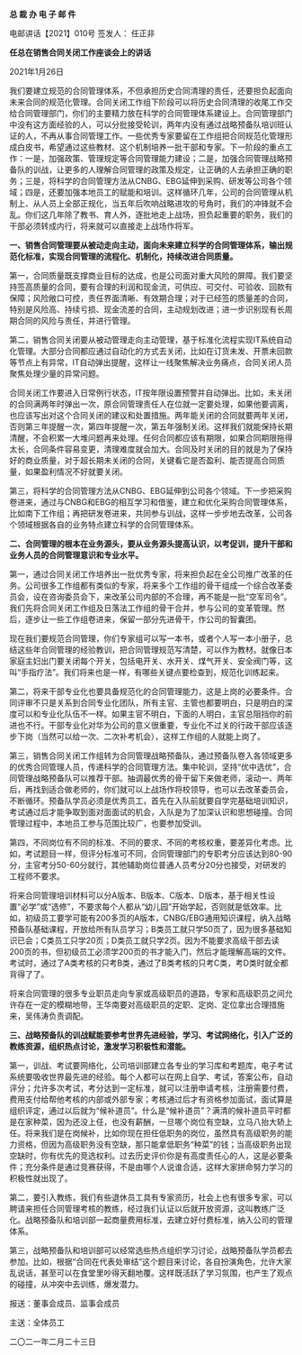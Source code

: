 **总 裁 办 电 子 邮 件**

 

电邮讲话【2021】010号      签发人： 任正非



**任总在销售合同关闭工作座谈会上的讲话**

2021年1月26日

我们要建立规范的合同管理体系，不但承担历史合同清理的责任，还要担负起面向未来合同的规范化管理。合同关闭工作组下阶段可以将历史合同清理的收尾工作交给合同管理部门，你们的主要精力放在科学的合同管理体系建设上。合同管理部门中没有这方面经验的人，可以分批接受轮训，两年内没有通过战略预备队培训班认证的人，不再从事合同管理工作。一些优秀专家要留在工作组把合同规范化管理形成白皮书，希望通过这些教材、这个机制培养一批干部和专家。下一阶段的重点工作：一是，加强政策、管理规定等合同管理能力建设；二是，加强合同管理战略预备队的训战，让更多的人理解合同管理的政策及规定，让正确的人去承担正确的职务；三是，将科学的合同管理方法从CNBG、EBG延伸到采购、研发等公司各个领域；四是，还要加强本地员工的赋能和培训。这样循环几年，公司的合同管理从机制上、从人员上全部正规化，当五年后吹响战略进攻的号角时，我们的冲锋就不会乱。你们这几年除了教书、育人外，逐批地走上战场，担负起重要的职务，我们的干部必须转成内行，将来就可以直接走上战场作将军。

**一、销售合同管理要从被动走向主动，面向未来建立科学的合同管理体系，输出规范化标准，实现合同管理的流程化、机制化，持续改进合同质量。**

第一，合同质量既支撑商业目标的达成，也是公司面对重大风险的屏障。我们要坚持签高质量的合同，要有合理的利润和现金流，可供应、可交付、可验收、回款有保障；风险敞口可控，责任界面清晰、有效期合理；对于已经签的质量差的合同，特别是风险高、持续亏损、现金流差的合同，主动规划改进；进一步识别现有长周期合同的风险与责任，并进行管理。

第二，销售合同关闭要从被动管理走向主动管理，基于标准化流程实现IT系统自动化管理。大部分合同都应通过自动化的方式去关闭，比如在订货未发、开票未回款等节点上有异常，IT自动弹出提醒，这样让一线聚焦解决业务痛点，合同关闭人员聚焦处理少量的异常问题。

合同关闭工作要进入日常例行状态，IT按年限设置预警并自动弹出。比如，未关闭的合同满两年时弹出一次，原合同管理责任人在位就一定要处理，如果他要调离，也应该写出对这个合同关闭的建议和处置措施。两年能关闭的合同就要两年关闭，否则第三年提醒一次，第四年提醒一次，第五年强制关闭。这样我们就能保持长期清醒，不会积累一大堆问题再来处理。任何合同都应该有期限，如果合同期限拖得太长，合同条件容易变更，清理难度就会加大。合同及时关闭的目的就是为了保持好的商业质量，对于超长期未关闭的合同，关键看它是否盈利、能否提高合同质量，如果盈利情况不好就要关闭。

第三，将科学的合同管理方法从CNBG、EBG延伸到公司各个领域。下一步把采购卷进来，通过与CNBG和EBG的相互学习和借鉴，建立和优化采购合同管理体系，比如南下工作组；再把研发卷进来，共同参与训战，这样一步步地去改革，公司各个领域根据各自的业务特点建立科学的合同管理体系。

**二、合同管理的根本在业务源头，要从业务源头提高认识，以考促训，提升干部和业务人员的合同管理意识和专业水平。**

第一，通过合同关闭工作培养出一批优秀专家，将来担负起在全公司推广改革的任务。公司很多工作组都有类似的专家，将来多个工作组的骨干组成一个综合改革委员会，设在咨询委员会下，来改革公司内部的不合理，再不能是一批“空军司令”。我们先将合同关闭工作组及日落法工作组的骨干合并，参与公司的变革管理。然后，逐步让一些工作组卷进来，保留一部分先进骨干，作公司的智囊团。

现在我们要规范合同管理，你们专家组可以写一本书，或者个人写一本小册子，总结这些年合同管理的经验教训，把合同管理规范写清楚，可以作为教材。就像日本家庭主妇出门要关闭每个开关，包括电开关、水开关、煤气开关、安全阀门等，这叫“手指疗法”。我们将来也是一样，有哪些关键点要检查到，规范化训练起来。

第二，将来干部专业化也要具备规范化的合同管理能力，这是上岗的必要条件。合同评审不只是关系到合同专业化团队，所有主官、主管也都要明白，只是明白的深度可以和专业化队伍不一样。如果主官不明白，下面的人明白，主官总阻挡你的前进也不行。干部专业化对华为公司的意义很重要，专业化不过关的行政干部应该逐步下岗（当然可以给一次、二次补考机会），这样工作组的人就能上岗了。

第三，销售合同关闭工作组转为合同管理战略预备队，通过预备队卷入各领域更多的优秀合同管理人员，传递科学的合同管理方法。集中轮训，坚持“优中选优”，合同管理战略预备队可以推荐干部。抽调最优秀的骨干留下来做老师，滚动一、两年后，再找到适合做老师的，你们就可以上战场作将校领导，也可以去改革委员会，不断循环。预备队学员必须是优秀员工，首先在入队前就要自学完基础培训知识，考试通过后才能争取到面对面面试的机会，入队是为了加深认识和思想碰撞。合同管理过程中，本地员工参与范围比较广，也要参加受训。

第四，不同岗位有不同的标准、不同的要求、不同的考核权重，要差异化考虑。比如，考试题目一样，但评分标准可不同，合同管理部门的专职考分应该达到80-90分，主官考分50-60分就行，其他辅助岗位普通人员考分20分也接受，对研发的工程师不要求。

将来合同管理培训材料可以分A版本、B版本、C版本、D版本，基于相关性设置“必学”或“选修”，不要求每个人都从“幼儿园”开始学起，否则就是低效率。比如，初级员工要学可能有200多页的A版本，CNBG/EBG通用知识课程，纳入战略预备队基础课程，开放给所有队员学习；B类员工就只学50页了，因为很多基础知识已会；C类员工只学20页；D类员工就只学2页。因为不能要求高级干部去读200页的书，但初级员工必须学200页的书才能入门，然后才能理解高端的文件。考试时，通过了A类考核的只考B类，通过了B类考核的只考C类，考D类时就全都背得了了。

将来合同管理的很多专业职员走向专家或高级职员的道路，专家和高级职员之间允许存在一定的模糊地带，王华南要对高级职员的定职、定岗、定位拿出合理措施来，吴伟涛负责调配。

**三、战略预备队的训战赋能要参考世界先进经验，学习、考试网络化，引入广泛的教练资源，组织热点讨论，激发学习积极性和潜能。**

第一，训战、考试要网络化，公司培训部建立各专业的学习库和考题库，电子考试系统要吸收世界最先进的经验。每个人都可以在网上自学、考试，答案公布，自动评分；允许多次考试，考分达到一定标准，就可以注册申请考核，注册需要付费，费用支付给帮他考核的内部或外部专家；考核通过后才有资格参加面试，面试算是组织评定，通过以后就为“候补道员”。什么是“候补道员”？满清的候补道员平时都是在家种菜，因为还没上任，也没有薪酬，一旦哪个岗位有空缺，立马八抬大轿上任。将来我们是在岗候补，比如你现在担任低职务的岗位，虽然具有高级职务的能力资格，但因为高级职务没有空缺，那只能拿低职务“种菜”的钱；当高级职务出现空缺时，你有优先的竞选权利。过去历史评价你是有高度责任心的人，这是必要条件；充分条件是通过竞赛获得，不是由哪个人说谁合适，这样大家拼命努力学习的积极性就出现了。

第二，要引入教练，我们有些退休员工具有专家资历，社会上也有很多专家，可以聘请来担任合同管理考核的教练，经过我们认证以后就开放资源，这叫教练广泛化。战略预备队和培训部一起商量费用标准，去建立好付费标准，纳入公司的管理体系。

第三，战略预备队和培训部可以经常选些热点组织学习讨论，战略预备队学员都去参加。比如，根据“合同在代表处审结”这个题目来讨论，各自扮演角色，允许大家乱说话，甚至可以在食堂里吵得天翻地覆。这样既活跃了学习氛围，也产生了观点的碰撞，从冲突中去训练，爆发潜力。



报送：董事会成员、监事会成员

主送：全体员工

二〇二一年二月二十三日